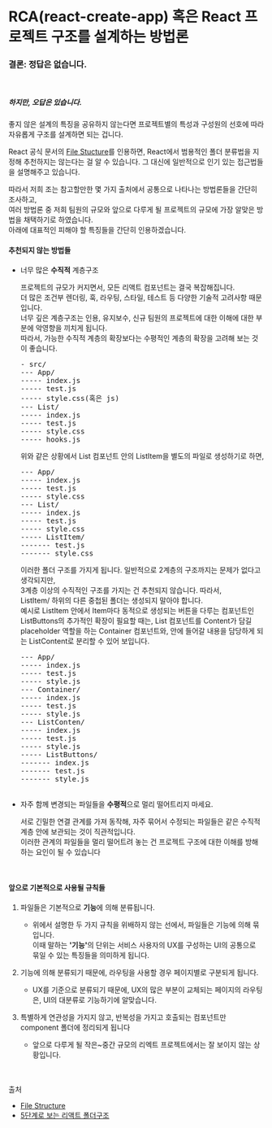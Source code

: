 <h1>RCA(react-create-app) 혹은 React 프로젝트 구조를 설계하는 방법론</h1>

<h3>결론: 정답은 없습니다.</h3><br/>
<p><h5>하지만, 오답은 있습니다.</h5>좋지 않은 설계의 특징을 공유하지 않는다면 프로젝트별의 특성과 구성원의 선호에 따라 자유롭게 구조를 설계하면 되는 겁니다.</p>
<p>React 공식 문서의 <a href=https://en.reactjs.org/docs/faq-structure.html>File Stucture</a>를 인용하면, React에서 범용적인 폴더 분류법을 지정해 추천하지는 않는다는 걸 알 수 있습니다. 그 대신에 일반적으로 인기 있는 접근법들을 설명해주고 있습니다.</p>
<p>따라서 저희 조는 참고할만한 몇 가지 출처에서 공통으로 나타나는 방법론들을 간단히 조사하고,<br/>여러 방법론 중 저희 팀원의 규모와 앞으로 다루게 될 프로젝트의 규모에 가장 알맞은 방법을 채택하기로 하였습니다.<br/>아래에 대표적인 피해야 할 특징들을 간단히 인용하겠습니다.</p>
<h4>추천되지 않는 방법들</h4>
<ul>
<li>너무 많은 <b>수직적</b> 계층구조
    <p>프로젝트의 규모가 커지면서, 모든 리액트 컴포넌트는 결국 복잡해집니다.<br/>
    더 많은 조건부 렌더링, 훅, 라우팅, 스타일, 테스트 등 다양한 기술적 고려사항 때문입니다.<br/>너무 깊은 계층구조는 인용, 유지보수, 신규 팀원의 프로젝트에 대한 이해에 대한 부분에 악영향을 끼치게 됩니다.<br/>따라서, 가능한 수직적 계층의 확장보다는 수평적인 계층의 확장을 고려해 보는 것이 좋습니다.</p>
    <pre>- src/
--- App/
----- index.js
----- test.js
----- style.css(혹은 js)
--- List/
----- index.js
----- test.js
----- style.css
----- hooks.js</pre>
위와 같은 상황에서 List 컴포넌트 안의 ListItem을 별도의 파일로 생성하기로 하면,
<pre>--- App/
----- index.js
----- test.js
----- style.css
--- List/
----- index.js
----- test.js
----- style.css
----- ListItem/
------- test.js
------- style.css</pre>
이러한 폴더 구조를 가지게 됩니다. 일반적으로 2계층의 구조까지는 문제가 없다고 생각되지만,<br/>3계층 이상의 수직적인 구조를 가지는 건 추천되지 않습니다. 따라서,<br/>ListItem/ 하위의 다른 중첩된 폴더는 생성되지 말아야 합니다.<br/>
예시로 ListItem 안에서 Item마다 동적으로 생성되는 버튼을 다루는 컴포넌트인 ListButtons의 추가적인 확장이 필요할 때는, List 컴포넌트를 Content가 담길 placeholder 역할을 하는 Container 컴포넌트와, 안에 들어갈 내용을 담당하게 되는 ListContent로 분리할 수 있어 보입니다.
<pre>--- App/
----- index.js
----- test.js
----- style.js
--- Container/
----- index.js
----- test.js
----- style.js
--- ListConten/
----- index.js
----- test.js
----- style.js
----- ListButtons/
------- index.js
------- test.js
------- style.js
</li>
<br/>
<li>자주 함께 변경되는 파일들을 <b>수평적</b>으로 멀리 떨어트리지 마세요.
    <p>서로 긴밀한 연결 관계를 가져 동작해, 자주 묶어서 수정되는 파일들은 같은 수직적 계층 안에 보관되는 것이 직관적입니다.<br/>이러한 관계의 파일들을 멀리 떨어트려 놓는 건 프로젝트 구조에 대한 이해를 방해하는 요인이 될 수 있습니다</p>
</li>
</ul>
<br/>
<h4>앞으로 기본적으로 사용될 규칙들</h4>
<ol>
    <li>파일들은 기본적으로 <b>기능</b>에 의해 분류됩니다.
        <ul><li><p>위에서 설명한 두 가지 규칙을 위배하지 않는 선에서, 파일들은 기능에 의해 묶입니다.<br/>이때 말하는 <b>'기능'</b>의 단위는 서비스 사용자의 UX를 구성하는 UI의 공통으로 묶일 수 있는 특징들을 의미하게 됩니다.</p></li></ul> 
    </li>
    <li>기능에 의해 분류되기 때문에, 라우팅을 사용할 경우 페이지별로 구분되게 됩니다.
        <ul><li><p>UX를 기준으로 분류되기 때문에, UX의 많은 부분이 교체되는 페이지의 라우팅은, UI의 대분류로 기능하기에 알맞습니다.</p></li></ul>
    </li>
    <li>특별하게 연관성을 가지지 않고, 반복성을 가지고 호출되는 컴포넌트만 component 폴더에 정리되게 됩니다
        <ul><li><p>앞으로 다루게 될 작은~중간 규모의 리엑트 프로젝트에서는 잘 보이지 않는 상황입니다.</p></li></ul>
    </li>
</ol>
<br/>
<br/>
출처
<ul>
    <li><a href=https://en.reactjs.org/docs/faq-structure.html>File Structure</a></li>
    <li><a href=https://smoh.tistory.com/385>5단계로 보는 리액트 폴더구조</a></li>
</ul>
